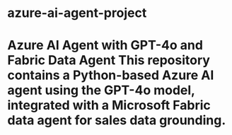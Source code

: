 # azure-ai-agent-project    
# Azure AI Agent with GPT-4o and Fabric Data Agent This repository contains a Python-based Azure AI agent using the GPT-4o model, integrated with a Microsoft Fabric data agent for sales data grounding.

